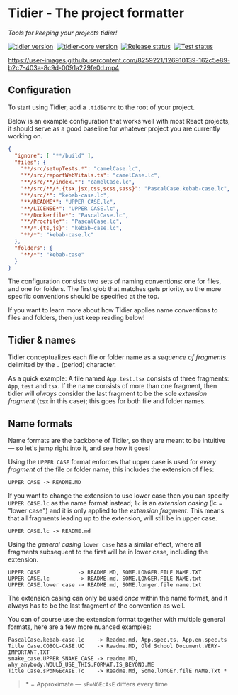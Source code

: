 # Tidier - The project formatter

_Tools for keeping your projects tidier!_

[![tidier version](https://img.shields.io/npm/v/tidier?logo=npm&label=tidier)](https://www.npmjs.com/package/tidier)&nbsp;
[![tidier-core version](https://img.shields.io/npm/v/tidier-core?logo=npm&label=tidier-core)](https://www.npmjs.com/package/tidier-core)&nbsp;
[![Release status](https://img.shields.io/github/workflow/status/mausworks/tidier/release?event=push&logoColor=ffffff&logo=github-actions&label=Release)](https://github.com/mausworks/tidier/actions/workflows/release.yml)&nbsp;
[![Test status](https://img.shields.io/github/workflow/status/mausworks/tidier/release?event=push&logoColor=ffffff&logo=github-actions&label=Tests)](https://github.com/mausworks/tidier/actions/workflows/test.yml)

https://user-images.githubusercontent.com/8259221/126910139-162c5e89-b2c7-403a-8c9d-0091a229fe0d.mp4

## Configuration

To start using Tidier, add a `.tidierrc` to the root of your project.

Below is an example configuration that works well with most React projects,
it should serve as a good baseline for whatever project you are currently working on.

```json
{
  "ignore": [ "**/build" ],
  "files": {
    "**/src/setupTests.*": "camelCase.lc",
    "**/src/reportWebVitals.ts": "camelCase.lc",
    "**/src/**/index.*": "camelCase.lc",
    "**/src/**/*.{tsx,jsx,css,scss,sass}": "PascalCase.kebab-case.lc",
    "**/src/*": "kebab-case.lc",
    "**/README*": "UPPER CASE.lc",
    "**/LICENSE*": "UPPER CASE.lc",
    "**/Dockerfile*": "PascalCase.lc",
    "**/Procfile*": "PascalCase.lc",
    "**/*.{ts,js}": "kebab-case.lc",
    "**/*": "kebab-case.lc"
  },
  "folders": {
    "**/*": "kebab-case"
  }
}
```

The configuration consists two sets of naming conventions: one for files, and one for folders. 
The first glob that matches gets priority, so the more specific conventions should be specified at the top.

If you want to learn more about how Tidier applies name conventions to files and folders, 
then just keep reading below!

## Tidier & names

Tidier conceptualizes each file or folder name as a _sequence of fragments_ delimited by the `.` (period) character.

As a quick example: A file named `App.test.tsx` consists of three fragments: `App`, `test` and `tsx`.
If the name consists of more than one fragment, then tidier will _always_ consider the last fragment 
to be the sole _extension fragment_ (`tsx` in this case); this goes for both file and folder names.

## Name formats

Name formats are the backbone of Tidier, so they are meant to be intuitive&mdash;
so let's jump right into it, and see how it goes!

Using the `UPPER CASE` format enforces that upper case
is used for _every fragment_ of the file or folder name;
this includes the extension of files:

```
UPPER CASE -> README.MD
```

If you want to change the extension to use lower case
then you can specify `UPPER CASE.lc` as the name format instead; 
`lc` is an _extension casing_ (lc = "lower case") and it is only applied to the _extension fragment_.
This means that all fragments leading up to the extension, will still be in upper case.

```
UPPER CASE.lc -> README.md
```

Using the _general casing_ `lower case` has a similar effect,
where all fragments subsequent to the first will be in lower case, including the extension.

```
UPPER CASE            -> README.MD, SOME.LONGER.FILE NAME.TXT
UPPER CASE.lc         -> README.md, SOME.LONGER.FILE NAME.txt
UPPER CASE.lower case -> README.md, SOME.longer.file name.txt
```

The extension casing can only be used _once_ within the name format,
and it always has to be the last fragment of the convention as well.

You can of course use the extension format together with multiple general formats,
here are a few more nuanced examples:

```
PascalCase.kebab-case.lc    -> Readme.md, App.spec.ts, App.en.spec.ts
Title Case.COBOL-CASE.UC    -> Readme.MD, Old School Document.VERY-IMPORTANT.TXT
snake_case.UPPER_SNAKE_CASE -> readme.MD, why_anybody.WOULD_USE_THIS.FORMAT.IS_BEYOND.ME
Title Case.sPoNGEcAsE.Tc    -> Readme.Md, Some.lOnGEr.fIlE nAMe.Txt *
```

> \* = Approximate &mdash; `sPoNGEcAsE` differs every time
